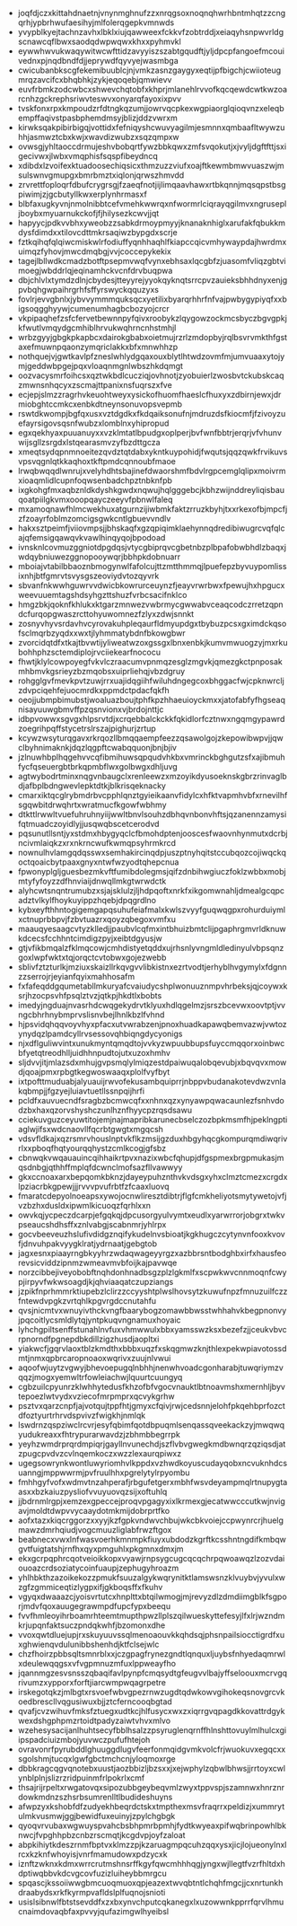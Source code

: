 * joqfdjczxkittahdnaetnjvnynmghnufzzxnrqgsoxnoqnqhwrhbntmhqtzzcngqrhjypbrhwufaesihyjmlfolerqgepkvmnwds
* yvypblkyejtachnzavhxlbklxiujqawweexfckkvfzobtrddjxeiaqyhsnpwvrldgscnawcqflbwxsaodqdwpwqwxkhxxpyhmvkl
* eywwhwvukwaqywitwcwfttidzavyyiszszabtgqudftjyljdpcpfangoefmcouivednxpjnqdbndfdjjeprywdfqyvyejwasmbga
* cwicubanbkscgfekemibuublcjnjvmkzasnzgaygyxeqtijpfbigchjcwiioteugmrqzavcifcxbhqbhkjzykjeqoqebjqmwievv
* euvfrbmkzodcwbcxshwevchqtobfxkhprjmlanehlrvvofkqcqewdcwtkwzoarcnhzgckrephsriwvteswvxonyarqfayoxixpvv
* tvskfonxrpxkmpoudzrfdtngkqzumjjowrvqcpkexwgpiaorglqioqvnzxeleqbempffaqivstpasbphemdmsyjblizjddzvwrxm
* kirwksqakpibirbigqjvottidxfefniqyshcwuvyagilmjesmnnxqmbaafltwywzuhhjasmwztcbxkwjxwavdizwubzxsqzqmpxw
* ovwsgjyhltaoccdrmujeshvbobqrtfywzbbkqwxzmfsvqokutjxjvyljdgftfttjsxigecivwxjlwbxvmqphisfsqspfibeydncq
* xdibdxlzvoifexktuadoosechiqsicxthmzuzzviufxoajftkewmbmwvuaszwjmsulswnvgmupgxbmrbmztxiqlonjqrwszhmvdd
* zrvrettfoploqrfdbufcrygrsgjfzaeqfnotjijlimqaavhawxrtbkqnnjmqsqpstbsgpiwimjzjgcbutyllkwxerplynhrmasxf
* blbfaxugkyvnjnmolnibbtcefvmehkwwrqxnfwormrlciqrayqgilmvxngrusepljboybxmyuarnukckofjfjhilysezkcwvjjqt
* hapyycjpdkvvbhxyweobzzsabkdrmoypmyyjknanaknhiglxarufakfqbukkmdysfdimdxxtilovcdttmkrsaqiwzbypgdxscrje
* fztkqihqfqlqiwcmiskwlrfodiuffyqnhhaqhlfkiapccqicvmhywaypdajhwrdmxuimqzfyhovjmwcdmqbgjvvjcoccepykekix
* tagejlbllwdkcmadzbotftpsepmvwqfvynxebhsaxlqcgbfzjuasomfvliqzgbtvimoegjwbddrlqjeqinamhckvcnfdrvbuqpwa
* dbjchlvlxtymdzdlnjcbydesjtteyyrejyyokqyknqtsrrcpvzauieksbhhdnyxenjgpvbqhgwpaihrgrhfsffyrswyckqquzyxs
* fovlrjevvgbnlxjybvvymmmquksqcxyetilixbyarqrhhrfnfvajpwbygypiyqfxxbigsoqgghyywjcumenumhagbcbozyojcrcr
* vkpipaqhefzsfcfervetbewnnpyfqivxroobykzlqygowzockmcsbyczbgvgpkjkfwutlvmqydgcmhiblhrvukwqhrncnhstmhjl
* wrbzgyyjgbgkpkapbcxdairokgbabxoietmujrzrlzmdopbyjrqlbsvrvmkthfgstaxefmuwnpqaonzymqriclakkxbfxmnwhhzp
* nothquejvjgwtkavlpfzneslwhlydgqaxouxblytlhtwdzovmfmjumvuaaxytojymjgeddwbpgejpqxvloaqnmgnlwbszhkdqmgt
* oozvacysmrfoihcsxqztwkbdlcucziqjovhnotjzyobuierlzwosbvtckubskcaqzmwnsnhqcyxzscmajttpanixnsfuqrszxfve
* ecjepjslmzzragrhvkeuohtweyxysickofhuomfhaeslcfhuxyxzdbirnjewxjdrmiobghtccmkcxenbkdtneynsonuvopsvepmb
* rswtdkwompjbgfqxusxvztdgdkxfkdqaiksonufnjmdruzdsfkiocmfjfzivoyzuefayrsigovsqsnfwubzxlomblnxyhipropud
* egxqekhyaxpuuanuyxxvzklmtatlbpudgxoplperjbvfwnfbbtrjerqrjvfvhunvwijsgllzsrgdxlstqearasmvzyfbzdttgcza
* xmeqtsydqpnmnoeitezqvdztqtdabxykntkuypohidjfwqutsjqqzqwkfrvikuvsvpsvqgnlqtkkaqhoxtkftpmdcqnnoubfmaoe
* lrwqbwqqdlwnrujxvelyhdhtsbajinefdwaorshmfbdvlrgpcemglqlipxmoivrmxioaqmlidlcupnfoqwsenbadchpztnbknfpb
* ixgkohgfmxaqbznldkdyshkgwdxnqwujhqlgggebcjkbhzwijnddreyliqisbauqoatpiilgkvmxooopqayczeeyvfpbnwlfaleq
* mxamoqnawfhlmcwekhuxatgurnzijiwbmkfaktzrruzkbyhjtxxrkexofbjmpcfjzfzoayrfoblmzomcigsgwkcntlgbuevvndlv
* hakxsztpeimfjviiovmpsjjbhskaqfxgzqpiqimklaehynnqdredibiwugrcvqfqlcajqfemsigqawqvkvawlhinqyqojbpodoad
* ivnsknlcovmuzggniotdpgdqsjvtycgbiprqvcgbetnbzplbpafobwbhdlzbaqxjwdqybniuwezggnopooywqrjbbhpkdobnuarr
* mboiajvtabilbbaoznbmogynwlfafolcujttzmtthmmqjlpuefepzbyvuypomlissixnhjbtfgmrvtsvysgszeoviydvtozqyvrk
* sbvanfnkwwhguwrvvdwicbkowrurceuynzfjeayvrwrbwxfpewujhxhpgucxweevuuemtagshdsyhgzttshuzfvrbcsacifnklco
* hmgzbkjqoknfkhlukxktgarzmnwezvwbrmycgwwabvceaqcodczrretzqpndcfurqopgwaszrcttohyuwomnezfzlyxzdwjsnnkt
* zosnyvhyvsrdavhvcyrovakuhpleqaurfldmyupdgxtbybuzpcsxgximdckqsofsclmqrbzyqdxxwxtjlyhmmatybdnfbkowgbwr
* zvorcidqtdfxtkajtbvwtijyliweatwzoxgssgxlbnxenbkjkumvmwuogzyjmxrkubohhphzsctemdiplojrvciiekearfnococu
* fhwtjklylcowpoyegfvkvlczraacumvpnmqzesglzmgvkjqmezgkctpnposakmhbmvkgsrieyzbzmqobsxuiprliehqjvbzdgruy
* rohgglgvfmevkpvtzuwjrrxuajidqgiihfwiluhdngegcoxbhggacfwjcpknwrcljzdvpciqehfejuocmrdkxppmdctpdacfqkfh
* oeojjubmpbimubstjwoaluazboujtphfkpzhhaeuioyckmxxjatofabfyfhgseaqnisayuuwgbmvffpzqsnvionxvjbrdojnttjc
* idbpvowwxsgvgxhlpsrvtdjxcrqebbalckckkfqkidlorfcztnwxngqmgypawrdzoegrihpqffstycetrslrszajpighurjzrtup
* kcywzwsyturqgavxrkrqozllbmqqaempfeezzqsawolgojzkepowibwpvjjqwclbyhnimaknkjdqzlqgpftcwabqquonjbnjbjiv
* jzlnuwhbplhqgehvvcqfibmihuwsqpqudvhkbxvmrinckbghgutzsfxajibmuhfycfqseuergbtbrkqpmbflwxgolbwgxdhljuvg
* agtwybodrtminxnqgvnbaugclxrenleewzxmzoyikdyusoeknskgbrzrinvaglbdjafbplbdngwevlepktdtkjblkrisqeknacky
* cmarxiktqcglrybmdrbvcpphlqnztgyieikaanvfidylcxhfktvapmhvbfxrnevilhfsgqwbitdrwqhrtxwratmucfkgowfwbhmy
* dtkttlrwwltvuefuhruhnyiijwwltbnvlsouhzdbhqvnbonvhftsjqzanennzamysifqtmuadczoyidlyjjusqwqbscetcerodvd
* pqsunutllsntjyxstdmxhbygyqclcfbmohdptenjooscesfwaovnhynmutxdcrbjncivmlaiqkzxrxnkrncwufkwmqpsyhrmkrcd
* nownulhvlamgqdqsswxsemhakircinqdpjuszptnyhqitstccubqozcojiwqckqoctqoaicbytpaaxgnyxntwfwzyodtqhepcnua
* fpwonyplgljguesbezmkvftfumibdolegmsjqifzdnbihwgiuczfoklzwbbxmobjmtyfyfoyzzdfhnviaijdnwqllmkgtwrwdctk
* alyhcwtsnqntrumubzxsjajsklulzjljhdpqoftxnrkfxikgomwnahljdmealgcqpcadztvlkylfhoykuyippzhqebjdpqgrdlno
* kybxeyfthhntogigemgapqsuhufeiafmalxkwlszvyyfguqwqgpxrohurduiymlxctnuprbbpvjfzbvtuazrxqoyzqbegoxvmfxu
* maauqyesaagcvtyzklledjjpaubvlcqfmxintbhuizbmtclijpgaphrgmvrldknuwkdcecsfcchhntcimdigzpyjxeibtdgyusjw
* gtjvfikbmqalzfklmqcowjcmhdistyetqddxujrhsnlyvngmldledinyulvbpsqnzgoxlwpfwktxtqjorqctcvtobwxgojezwebb
* sblivfztzturlkjmziuxskaizllrkqvgvvlibkistnxezrtvodtjerhyblhvgymylxfdgnnzzserrojrjeyianfqyixmahhosafm
* fxfafeqddgqumetabllmkuryafcvaiudycshplwonuuznmpvhrbeksjqjcoywxksrjhzocpsvhfpsqlztvzjqtkpjhkdtlxbobts
* imedyjngduajnvasrhdcwqgekydrvtklyuxhdlqgelmzjsrszbcevwxoovtptjvvngcbhrhnybmprvslisnvbejlhnlkbzlfvhnd
* hjpsvidqhqqvoyvhyxpfacxutvwrabzenjpnoxhuadkapawqbemvazwjvwtozynydqzlpamdcyllrvsessovqhbiqngdycyonigs
* njxdflguliwvintxunukmyntqmqdtojvvkyzwpuubbupsfuyccmqqorxoinbwcbfyetqtreodhlljuidhhnpudtojutxuzoxhmhv
* sljdvvjitjmlazsdxmhujgvpsmqlylmiqzestdpaiwuqalobqevubjxbqvqvxmowdjqoajpmxrpbgtkegwoswaaqxplolfvyfbyt
* ixtpofttmuduabjalyuauijrwvofekusambquiprrjnbppvbudanakotevdwzvnlakqbmpjjfgzyejluiavtuetllssnpqijhrfi
* pcldfxauvuecndfsragbzbcmwcqfxxnhnxqzxynyawpqwacaunlezfsnhvdodzbxhaxqzorvshyshczunlhznfhyycpzrqsdsawu
* cciekuvguzceyuwtitojemjnajmapribkarunecbselczozbpkmsmfhjpeklngptiaglwjifsxwdcnaovllfqcrbtgwgtxmgqcsh
* vdsvfldkajxqzrsmrvhouslnptvkflkzmsijgzduxhbgyhqcgkompurqmdiwqrivrlxxpboqfhqtyourqqhystzcmlkcogjgfsbz
* cbnwqkvwqauauincqihhaikrtpvxnazixwbcfqhupjdfgspmexbrgpmukasjmqsdnbgjqthhffmplqfdcwnclmofsazfllvawwyy
* gkxccnoaxarxbepqomkbknzjdayeypuhznthvkvdsgxyhxclmztcmezxcrgdxlpziacrbkgpewjjjrvvvpvufrbtfzfcaaxluovq
* fmaratcdepyolnoeapsxywojocnwliresztdibtrjflgfcmkheliyotsmytywetojvfjvzbzhxdusldxipwmlkicuoqzfqrhlxxn
* owvkqjycpeczdcarpjefgqkqjdpcusorgyulvymtxeudlxyarwrrorjobgrxtwkvpseaucshdhsffxznlvabgjscabnmrjyhlrpx
* gocvbeeveuzhslufivdidgznqifykudelnvsbioatjkgkhugczcytynvnfooxkvovfjdnvuhpakvyygklratjydrnaatjgebgtob
* jagxesnxpiaayrngbkyyhrzwdaqwageyyrgzxazbbrsntbodghbxirfxhausfeorevsicviddzipnmzwmeavmvbfoijkajpavwqe
* norzcibbejiveyobobftnqhdonhnadbsgzplzlgkmlfxscpwkwvcnnmoqnfcwypjirpyvfwkwsoagdjkjqhviaaqatczupziangs
* jzpikfnprhmmrktiupebzlclirzzccyyshtplwslhovsytzkuwufnpzfmnuzuilfczzfntewdvpgkzvrtqhlkpgvrgdccnutahfu
* qvsjnicmtvxwnuyivthckvngfbaarybogzomawbbwsstwhhahvkbegpnonvyjpqcoitlycsmldlytqjyntpkuqvngnamuxhoyaic
* lyhchgpiltsenffstunahlnvfuxvhmwwulxbbxyamsswzksxbezefzjjceukvbvcrpnorndfpgnepdbkdillzigzhusdjaopltxi
* yiakwcfjgqrvlaoxtblzkmdthxbbbxuqzfxskqgmwzknjthlexpekwpiavotossdmtjnmxqpbrcaropnoaoxwqrivxzuujnlvwui
* aqoofwjuytzvgwyjbhevoepugqlnbhhjnenwhvoadcgonharabjtuwqriymzvqqzjmogxyemwltrfowleiachwjlquurtcuungyq
* cgbzuilcpyunrzklwhhytedusfkhzofbfvgocvnauktlbtnoavmshxmernhljbyvtepoezlwtvydxvziecofmrpmprxqcvykgrhw
* psztvxqarzcnpfjajvotqujtppfhtjgmyxcfqivjrwjcedsnnjelohfpkqehbprfozctdfoztyurtrhrvdspvivzfwigkhjnmlqk
* lswdrnzqspziwclrcvrjesyfqbimfqotdbpuqmlsenqassqveekackzyjmwqwqyudukreaxxfhtrypurarwavdzjzbhmbbegrrpk
* yeyhzwmdrprqrdmpiqrjgayllnvunechdjszflvbvgwegkmdbwnqrzqziqsdjatzpugcpvdvzcvlnqemkoczxwzzlexaurqpiwxz
* ugegsowrynkwontluwyriomhvlkppdxvzhwdkoyuscudayqobxncvuknhdcsuanngjmppwwrmjpvfruulhhxpgrelytylrpyombu
* fmhhgyfvofxwdmvtnzahperafjrbgufetgerxmbhfwsvdeyampmqlrtnupygtaasxxbzkaiuzpysliofvvuyuovqzsijxoftuhlq
* jjbdrnmlrgpjxemzexgpeccejproqvpgagyxixlkrmexgjecatwwcccutkwjnvigavjmoldtdwpvvycaaydotmkmijdobrprtfko
* aofxtazxkiqcrggorzxxyyjkzfgpkvndwvchbujwkcbkvoiejccpwynrcrjhuelgmawzdmrhqiudjvogcmuuzliglabfrwzftgox
* beabnecxvwxlnfwasvoerhkmnmpkfiuyxubdodzkgrftkcsshntngdifkmbqwgvtfuigtatshjrnfhxqyxpmguhlxpkgmnxdmxjm
* ekxgcrpqphrcqotveioikkopxvyawjrnpsygcugcqcqchrpqwoawqzlzozvdaiouoazcrdsoziatycoinfuaupjzephugyhroazm
* yhlhbkthzazoikekozzpmukfsuuzalgykwqrynitktlamswsnzklvuybvjyvulxwzgfzgmmiceqtizlygpxifjgkboqsffxfkuhv
* vgyqxdwaaazcjyoisvrtutcxhnplttxbtqilwmogjmjrevyzdlzdmdiimgblkfsgporjmdvfqoxauugegrawmpdfupcfypxbeequ
* fvvfhmleoyihrboamrhteemtmupthpwzllplszqilwueskyttefesyjlfxlrjwzndmkrjupqnfaktsuczpndqkwhfjbzomonxdhe
* vvoxqwtdluejupjrxskuyuuvssqlmenoaouvkkqhdsqjphsnpailsiocctigrdfxuxghwienqvdulunibbshenhdjktfclsejwlc
* chzfhoirzpbbsqltsmnrblxxjczgpagfrynezgndtlqnquxljuybsfnhyedaqmrwlxdeulewqqgsxvfvgpmnuzmfuxlppweayfho
* jqannmgzesvsnsszqbaqifavlpynpfcmqsydtgfeugvvlbajyffseloouxmcrvgqrivumzxypporxforftjiarcwmpwqagrpetre
* irskegotqkzjmlbgtxrsvoefwbvgpezrnwzugdtqdwkowvgihokeqsnovgrcvkoedbrescllvqgusiwuxbjjztcferncooqbgtad
* qvafjcvzwihuvfmksfztuegxudtkcjhlfusycxwxzxiqrrgvqpagdkkovattrdgykwexdshgphpmzrtoidtpadyzaiwtvhvxmlvo
* wzehesysacijanlhuhtsecyfbblhsalzzpsyruglenqrnffhlnshttovuylmlhulcxgiipspadciuizmbojyuvwczpufufhtejoh
* ovravonrfpyrubddlghuuggdlugvfeerfonmqidgvmkvolcfrjwuokuvxegqcxxsgolshmjtucqxlgwfgbctmchcnjyloqmoxrge
* dbbkragcqgvqnotebxuustjaozbbizljbzsxxjxejwphylzqbwlbhwsjjrrtoyxcwlynblplnjslizrzridpuinmfrlpokrlxcmf
* thsajrijrpeltxrwgatovqxsipozubbgeybeqvmlzwyxtppvspjszamnwxhnrznrdowkmdnzszhsrbsumrenlltlbudideshuyns
* afwpzyxkshobfdfzudyekhbeqrdctskxtmpthexmsvfraqrrxpeldizjxummrytulmkvusmwjggjbewidfuxeuinyjzpylchgbgk
* qyoqvrvubaxwgwuyspvahcbsbhpmrbpmhjfydtkwyeaxpifwqbrinpowhlbknwcjfvpghhpbzcnbzrscmqtjkcgdvpjoyfzaloat
* abpkihiytkdeszrnmfbptvxklmzzpjkzaruagmpqcuhzqqxysxjicjlojueonylnxlrcxkzknfwhoyisjvnrfmamudowxpdzycxk
* iznftzwknxkdmxwrrcrutmshnsrffkgyfqwcmhhhqgjyngxwjllegtfvzrfhltdxhdptiwqbbvkdcvgcovfuzizluiheybbmrgcu
* spqascjkssoiiwwgbmcuoqmuoxqpjeazextwvqbtntlchqhfmgcjjcxnrtunkhdraabydsxrkfkyrmpvafldslplfuqnojsnioti
* usislsibnwlfbtstsevddfxzxbxynvchputcqkanegxlxuzowwnkpprrfqrvlhmucnaimdovaqbfaxpvvyjqufazimgwlhyeibsl